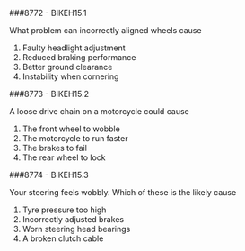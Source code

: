 ###8772 - BIKEH15.1

What problem can incorrectly aligned wheels cause

1.  Faulty headlight adjustment 
2.  Reduced braking performance 
3.  Better ground clearance 
4.  Instability when cornering 


###8773 - BIKEH15.2

A loose drive chain on a motorcycle could cause

1.  The front wheel to wobble 
2.  The motorcycle to run faster 
3.  The brakes to fail 
4.  The rear wheel to lock 


###8774 - BIKEH15.3

Your steering feels wobbly. Which of these is the likely cause

1.  Tyre pressure too high 
2.  Incorrectly adjusted brakes 
3.  Worn steering head bearings 
4.  A broken clutch cable 


